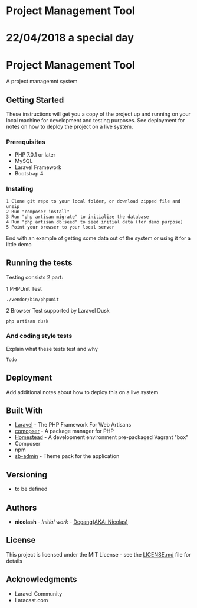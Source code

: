 # Project Management Tool
# 22/04/2018 a special day

# Project Management Tool

A project managemnt system

## Getting Started

These instructions will get you a copy of the project up and running on your local machine for development and testing purposes. See deployment for notes on how to deploy the project on a live system.

### Prerequisites

* PHP 7.0.1 or later
* MySQL
* Laravel Framework
* Bootstrap 4 

### Installing

```
1 Clone git repo to your local folder, or download zipped file and unzip 
2 Run "composer install"
3 Run "php artisan migrate" to initialize the database
4 Run "php artisan db:seed" to seed initial data (for demo purpose)
5 Point your browser to your local server
```

End with an example of getting some data out of the system or using it for a little demo

## Running the tests

Testing consists 2 part: 

1 PHPUnit Test
```
./vendor/bin/phpunit
```
2 Browser Test supported by Laravel Dusk
```
php artisan dusk
```


### And coding style tests

Explain what these tests test and why

```
Todo
```

## Deployment

Add additional notes about how to deploy this on a live system

## Built With

* [Laravel](https://laravel.com/) - The PHP Framework For Web Artisans
* [comopser](https://getcomposer.org/) - A package manager for PHP
* [Homestead](https://laravel.com/docs/5.0/homestead) - A development environment pre-packaged Vagrant "box"
* Composer
* npm
* [sb-admin](https://github.com/BlackrockDigital/startbootstrap-sb-admin) - Theme pack for the application



## Versioning

* to be defined 

## Authors

* **nicolash** - *Initial work* - [Degang(AKA: Nicolas)](https://github.com/degangh)

## License

This project is licensed under the MIT License - see the [LICENSE.md](LICENSE.md) file for details

## Acknowledgments

* Laravel Community
* Laracast.com
